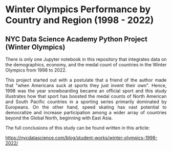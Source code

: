 # Winter Olympics Performance by Country and Region (1998 - 2022)
## NYC Data Science Academy Python Project (Winter Olympics)

<p align="justify">There is only one Jupyter notebook in this repository that integrates data on the demographics, economy, and the medal count of countries in the Winter Olympics from 1998 to 2022.</p>

<p align="justify">This project started out with a postulate that a friend of the author made that "when Americans suck at sports they just invent their own". Hence, 1998 was the year snowboarding became an official sport and this study illustrates how that sport has boosted the medal counts of North American and South Pacific countries in a sporting series primarily dominated by Europeans. On the other hand, speed skating has vast potential to democratize and increase participation among a wider array of countries beyond the Global North, beginning with East Asia.</p>

<p align="justify">The full conclusions of this study can be found written in this article:</p>

https://nycdatascience.com/blog/student-works/winter-olympics-1998-2022/
